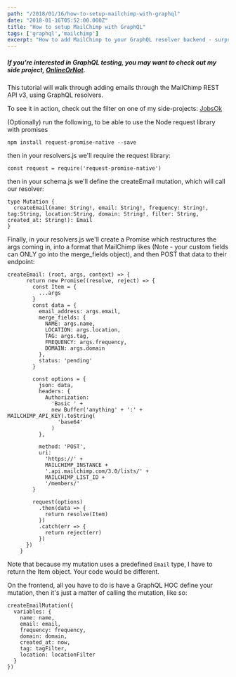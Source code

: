 ```yaml
---
path: "/2018/01/16/how-to-setup-mailchimp-with-graphql"
date: "2018-01-16T05:52:00.000Z"
title: "How to setup MailChimp with GraphQL"
tags: ['graphql','mailchimp']
excerpt: "How to add MailChimp to your GraphQL resolver backend - surprisingly easy to do!"
---
```


##### If you're interested in GraphQL testing, you may want to check out my side project, [OnlineOrNot](https://OnlineOrNot.com).

This tutorial will walk through adding emails through the MailChimp REST API v3,
using GraphQL resolvers.

To see it in action, check out the filter on one of my side-projects:
[JobsOk](https://www.JobsOk.io)

(Optionally) run the following, to be able to use the Node request library with
promises

```
npm install request-promise-native --save
```

then in your resolvers.js we'll require the request library:

```
const request = require('request-promise-native')
```

then in your schema.js we'll define the createEmail mutation, which will call
our resolver:

```
type Mutation {
  createEmail(name: String!, email: String!, frequency: String!, tag:String, location:String, domain: String!, filter: String, created_at: String!): Email
}
```

Finally, in your resolvers.js we'll create a Promise which restructures the args
coming in, into a format that MailChimp likes (Note - your custom fields can
ONLY go into the merge_fields object), and then POST that data to their
endpoint:

```
createEmail: (root, args, context) => {
      return new Promise((resolve, reject) => {
        const Item = {
          ...args
        }
        const data = {
          email_address: args.email,
          merge_fields: {
            NAME: args.name,
            LOCATION: args.location,
            TAG: args.tag,
            FREQUENCY: args.frequency,
            DOMAIN: args.domain
          },
          status: 'pending'
        }

        const options = {
          json: data,
          headers: {
            Authorization:
              'Basic ' +
              new Buffer('anything' + ':' + MAILCHIMP_API_KEY).toString(
                'base64'
              )
          },

          method: 'POST',
          uri:
            'https://' +
            MAILCHIMP_INSTANCE +
            '.api.mailchimp.com/3.0/lists/' +
            MAILCHIMP_LIST_ID +
            '/members/'
        }

        request(options)
          .then(data => {
            return resolve(Item)
          })
          .catch(err => {
            return reject(err)
          })
      })
    }
```

Note that because my mutation uses a predefined `Email` type, I have to return
the Item object. Your code would be different.

On the frontend, all you have to do is have a GraphQL HOC define your mutation,
then it's just a matter of calling the mutation, like so:

```
createEmailMutation({
  variables: {
    name: name,
    email: email,
    frequency: frequency,
    domain: domain,
    created_at: now,
    tag: tagFilter,
    location: locationFilter
  }
})
```
